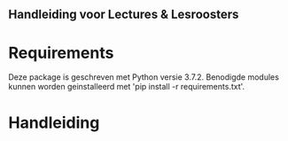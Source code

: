 ## Handleiding voor Lectures & Lesroosters

# Requirements
Deze package is geschreven met Python versie 3.7.2. Benodigde modules kunnen
worden geinstalleerd met 'pip install -r requirements.txt'.

# Handleiding
